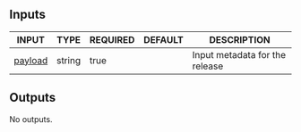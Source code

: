 ## Inputs

<!-- AUTO-DOC-INPUT:START - Do not remove or modify this section -->

|                                INPUT                                 |  TYPE  | REQUIRED |    DEFAULT    |                                    DESCRIPTION                                     |
|----------------------------------------------------------------------|--------|----------|---------------|------------------------------------------------------------------------------------|
|  <a name="input_payload"></a>[payload](#input_payload)   | string |  true   |           |         Input metadata for the release         |

<!-- AUTO-DOC-INPUT:END -->


## Outputs

<!-- AUTO-DOC-OUTPUT:START - Do not remove or modify this section -->
No outputs.
<!-- AUTO-DOC-OUTPUT:END -->